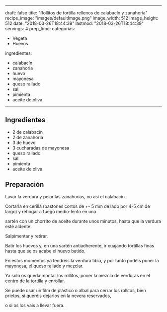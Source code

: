 
---
draft: false
title: "Rollitos de tortilla rellenos de calabacín y zanahoria"
recipe_image: "images/defaultImage.png"
image_width: 512
image_height: 512
date: "2018-03-26T18:44:39"
lastmod: "2018-03-26T18:44:39"
servings: 4
prep_time: 
categorias:
  - Vegeta
  - Huevos

ingredientes:
  - calabacín
  - zanahoria
  - huevo
  - mayonesa
  - queso rallado
  - sal
  - pimienta
  - aceite de oliva
---

## Ingredientes
- 2  de calabacín
- 2  de zanahoria
- 3  de huevo
- 3 cucharadas de mayonesa
- queso rallado
- sal
- pimienta
- aceite de oliva

## Preparación
Lavar la verdura y pelar las zanahorias, no así el calabacín.

Cortarla en cerilla (bastones cortos de +- 5 mm de lado por 4-5 cm de largo) y rehogar a fuego medio-lento en una

sartén con un chorrito de aceite durante unos minutos, hasta que la verdura esté aldente.

Salpimentar y retirar.

Batir los huevos y, en una sartén antiadherente, ir cuajando tortillas finas hasta que se os acabe el huevo batido.

En estos momentos ya tendréis la verdura tibia, y por tanto podéis poner la mayonesa, el queso rallado y mezclar.

Ya solo os queda montar los rollitos, poner la mezcla de verduras en el centro de la tortilla y enrollar.

Se puede usar un film de plástico o albal para cerrar los rollitos, bien prietos, si queréis dejarlos en la nevera reservados,

o si os los vais a llevar fuera.



